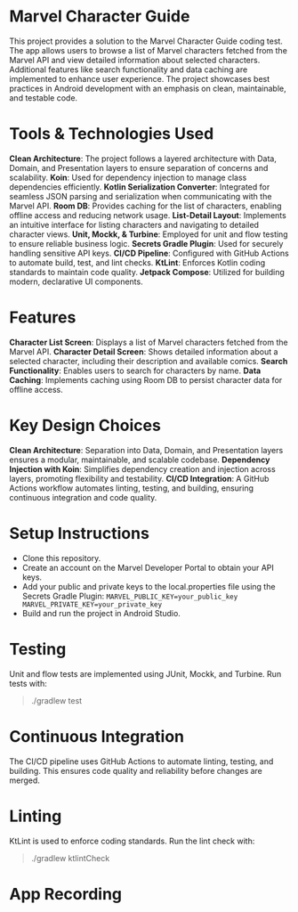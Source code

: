 # Marvel Character Guide
This project provides a solution to the Marvel Character Guide coding test. The app allows users to browse a list of Marvel characters fetched from the Marvel API and view detailed information about selected characters. Additional features like search functionality and data caching are implemented to enhance user experience. The project showcases best practices in Android development with an emphasis on clean, maintainable, and testable code.

# Tools & Technologies Used
**Clean Architecture**: The project follows a layered architecture with Data, Domain, and Presentation layers to ensure separation of concerns and scalability.
**Koin**: Used for dependency injection to manage class dependencies efficiently.
**Kotlin Serialization Converter**: Integrated for seamless JSON parsing and serialization when communicating with the Marvel API.
**Room DB**: Provides caching for the list of characters, enabling offline access and reducing network usage.
**List-Detail Layout**: Implements an intuitive interface for listing characters and navigating to detailed character views.
**Unit, Mockk, & Turbine**: Employed for unit and flow testing to ensure reliable business logic.
**Secrets Gradle Plugin**: Used for securely handling sensitive API keys.
**CI/CD Pipeline**: Configured with GitHub Actions to automate build, test, and lint checks.
**KtLint**: Enforces Kotlin coding standards to maintain code quality.
**Jetpack Compose**: Utilized for building modern, declarative UI components.

# Features
**Character List Screen**: Displays a list of Marvel characters fetched from the Marvel API.
**Character Detail Screen**: Shows detailed information about a selected character, including their description and available comics.
**Search Functionality**: Enables users to search for characters by name.
**Data Caching**: Implements caching using Room DB to persist character data for offline access.

# Key Design Choices
**Clean Architecture**: Separation into Data, Domain, and Presentation layers ensures a modular, maintainable, and scalable codebase.
**Dependency Injection with Koin**: Simplifies dependency creation and injection across layers, promoting flexibility and testability.
**CI/CD Integration**: A GitHub Actions workflow automates linting, testing, and building, ensuring continuous integration and code quality.

# Setup Instructions
- Clone this repository.
- Create an account on the Marvel Developer Portal to obtain your API keys.
- Add your public and private keys to the local.properties file using the Secrets Gradle Plugin:
``
MARVEL_PUBLIC_KEY=your_public_key
MARVEL_PRIVATE_KEY=your_private_key
``
- Build and run the project in Android Studio.

# Testing
Unit and flow tests are implemented using JUnit, Mockk, and Turbine.
Run tests with:
> ./gradlew test

# Continuous Integration
The CI/CD pipeline uses GitHub Actions to automate linting, testing, and building. This ensures code quality and reliability before changes are merged.

# Linting
KtLint is used to enforce coding standards. Run the lint check with:
> ./gradlew ktlintCheck

# App Recording